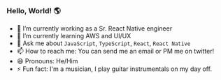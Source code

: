 ### Hello, World! 🌎

- 🔭 I’m currently working as a Sr. React Native engineer
- 🌱 I’m currently learning AWS and UI/UX
- 💬 Ask me about `JavaScript`, `TypeScript`, `React`, `React Native`
- 📫 How to reach me: You can send me an email or PM me on twitter!
- 😄 Pronouns: He/Him
- ⚡ Fun fact: I'm a musician, I play guitar instrumentals on my day off.
